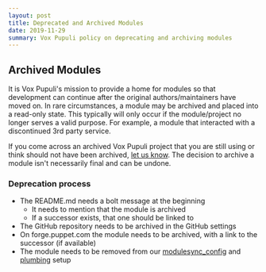 ```yaml
---
layout: post
title: Deprecated and Archived Modules
date: 2019-11-29
summary: Vox Pupuli policy on deprecating and archiving modules
---
```


## Archived Modules

It is Vox Pupuli's mission to provide a home for modules so that development can continue after the original authors/maintainers have moved on.
In rare circumstances, a module may be archived and placed into a read-only state.  This typically will only occur if the module/project no longer serves a valid
purpose.  For example, a module that interacted with a discontinued 3rd party service.

If you come across an archived Vox Pupuli project that you are still using or think should not have been archived, [let us know][email].
The decision to archive a module isn't necessarily final and can be undone.

### Deprecation process

* The README.md needs a bolt message at the beginning
  * It needs to mention that the module is archived
  * If a successor exists, that one should be linked to
* The GitHub repository needs to be archived in the GitHub settings
* On forge.puppet.com the module needs to be archived, with a link to the successor (if available)
* The module needs to be removed from our [modulesync_config][mc] and [plumbing][pl] setup

[email]: https://groups.io/g/voxpupuli/topics
[mc]: https://github.com/voxpupuli/modulesync_config/blob/master/managed_modules.yml
[pl]: https://github.com/voxpupuli/plumbing/blob/master/share/modules
